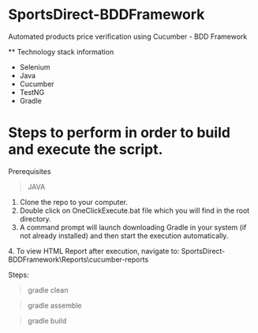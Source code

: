 # SportsDirect-BDDFramework

Automated products price verification using Cucumber - BDD Framework

** Technology stack information
  - Selenium
  - Java
  - Cucumber
  - TestNG
  - Gradle
  
# Steps to perform in order to build and execute the script.
Prerequisites
  > JAVA
  
1. Clone the repo to your computer.
2. Double click on OneClickExecute.bat file which you will find in the root directory.
3. A command prompt will launch downloading Gradle in your system (if not already installed) and then start the execution automatically.

4. To view HTML Report after execution, navigate to: SportsDirect-BDDFramework\Reports\cucumber-reports

Steps:
  > gradle clean
  
  > gradle assemble
  
  > gradle build
  
